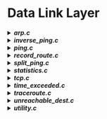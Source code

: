 # Data Link Layer
  <details> <summary> <b><i>arp.c</b></i> </summary>
  </details>
    <details> <summary> <b><i>inverse_ping.c</b></i> </summary>
  Program that analyses an ECHO request, sent by a remote node, and replies to it with an ECHO reply.<br>
  The program follows these steps:
  <ol>
  <li>It waits for an ECHO Request</li>
  <li>It receives the ECHO Request</li>
  <li>It sends the ECHO reply, following ICMP rules explained in <a href="https://tools.ietf.org/html/rfc792">RFC 792</a></li>
  <li>It ends the execution</li>
  </ol>
  The program execute the testing phase, by calling the command ping on a remote machine called <i>"lab"</i>.
  </details>
  <details> <summary> <b><i>ping.c</b></i> </summary>
  </details>
  <details> <summary> <b><i>record_route.c</b></i> </summary>
  </details>
  <details><summary> <b><i>split_ping.c</b></i> </summary>
  The program works as a ping but splitting the ECHO request in 2 different IP packets:
  <ol>
  <li>With payload size of 16 bytes</li>
  <li>With payload of needed size</li>
  </ol>
  To program it, I used the fragmentation of IP datagrams (<a href="https://tools.ietf.org/html/rfc791#section-3.1">Section 3.1 of RFC 791</a>). 
  </details>
  <details> <summary> <b><i>statistics.c</b></i> </summary>
  </details>
  <details> <summary> <b><i>tcp.c</b></i> </summary>
  </details>
  <details> <summary> <b><i>time_exceeded.c</b></i> </summary>
  </details>
  <details> <summary> <b><i>traceroute.c</b></i> </summary>
  </details>
  <details> <summary> <b><i>unreachable_dest.c</b></i> </summary>
  </details>
  <details> <summary> <b><i>utility.c</b></i> </summary>
  </details>
